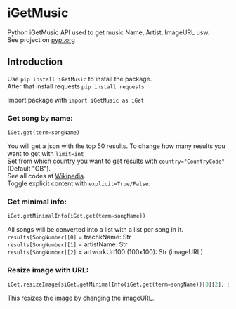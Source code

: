 # iGetMusic
Python iGetMusic API used to get music Name, Artist, ImageURL usw. <br>
See project on [pypi.org](https://pypi.org/project/iGetMusic/)

## Introduction
Use `pip install iGetMusic` to install the package.<br>
After that install requests `pip install requests`<br>

Import package with `import iGetMusic as iGet`

### Get song by name:

```py
iGet.get(term=songName)
```
You will get a json with the top 50 results. To change how many results you want to get with `limit=int` <br>
Set from which country you want to get results with `country="CountryCode"` (Default "GB"). <br>
See all codes at [Wikipedia](https://en.wikipedia.org/wiki/ISO_3166-1_alpha-2#Officially_assigned_code_elements). <br>
Toggle explicit content with `explicit=True/False`.

### Get minimal info:
```py
iGet.getMinimalInfo(iGet.get(term=songName))
```
All songs will be converted into a list with a list per song in it.<br>
`results[SongNumber][0]` =  trachkName: Str <br>
`results[SongNumber][1]` =  artistName: Str <br>
`results[SongNumber][2]` =  artworkUrl100 (100x100): Str (imageURL) <br>

### Resize image with URL:
```py
iGet.resizeImage(siGet.getMinimalInfo(iGet.get(term=songName))[0][2], size)
```
This resizes the image by changing the imageURL.
